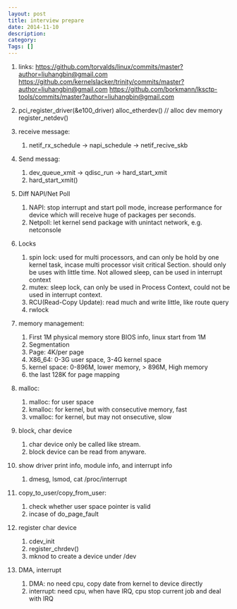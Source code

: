 ```yaml
---
layout: post
title: interview prepare
date: 2014-11-10
description:
category:
Tags: []
---
```


1. links:
https://github.com/torvalds/linux/commits/master?author=liuhangbin@gmail.com
https://github.com/kernelslacker/trinity/commits/master?author=liuhangbin@gmail.com
https://github.com/borkmann/lksctp-tools/commits/master?author=liuhangbin@gmail.com

1. pci_register_driver(&e100_driver)
    alloc_etherdev()	// alloc dev memory
    register_netdev()

1. receive message:
    1. netif_rx_schedule -> napi_schedule -> netif_recive_skb

1. Send messag:
    1. dev_queue_xmit -> qdisc_run -> hard_start_xmit
    1. hard_start_xmit()

1. Diff NAPI/Net Poll
    1. NAPI: stop interrupt and start poll mode, increase performance for
    device which will receive huge of packages per seconds.
    1. Netpoll: let kernel send package with unintact network, e.g. netconsole

1. Locks
    1. spin lock: used for multi processors, and can only be hold by one
    kernel task, incase multi processor visit critical Section. should only be
    uses with little time. Not allowed sleep, can be used in interrupt context
    1. mutex: sleep lock, can only be used in Process Context, could not be
    used in interrupt context.
    1. RCU(Read-Copy Update): read much and write little, like route query
    1. rwlock

1. memory management:
    1. First 1M physical memory store BIOS info, linux start from 1M
    1. Segmentation
    1. Page: 4K/per page
    1. X86_64: 0-3G user space, 3-4G kernel space
      1. kernel space: 0-896M, lower memory, > 896M, High memory
      1. the last 128K for page mapping

1. malloc:
    1. malloc: for user space
    1. kmalloc: for kernel, but with consecutive memory, fast
    1. vmalloc: for kernel, but may not onsecutive, slow

1. block, char device
    1. char device only be called like stream.
    1. block device can be read from anyware.

1. show driver print info, module info, and interrupt info
    1. dmesg, lsmod, cat /proc/interrupt

1. copy_to_user/copy_from_user:
    1. check whether user space pointer is valid
    1. incase of do_page_fault

1. register char device
    1. cdev_init
    1. register_chrdev()
    1. mknod to create a device under /dev

1. DMA, interrupt
    1. DMA: no need cpu, copy date from kernel to device directly
    1. interrupt: need cpu, when have IRQ, cpu stop current job and deal with IRQ
